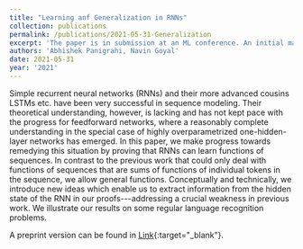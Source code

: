 ```yaml
---
title: "Learning anf Generalization in RNNs"
collection: publications
permalink: /publications/2021-05-31-Generalization
excerpt: 'The paper is in submission at an ML conference. An initial manuscript has been accepted at TOPML'21.'
authors: 'Abhishek Panigrahi, Navin Goyal'
date: 2021-05-31
year: '2021'
---
```


Simple recurrent neural networks (RNNs) and their more advanced cousins LSTMs etc. have been very successful in sequence modeling. Their theoretical understanding, however, is lacking and has not kept pace with the progress for feedforward networks, where a reasonably complete understanding in the special case of highly overparametrized one-hidden-layer networks has emerged. In this paper, we make progress towards remedying this situation by proving that RNNs can learn functions of sequences. In contrast to the previous work that could only deal with functions of sequences that are sums of functions of individual tokens in the sequence, we allow general functions. Conceptually and technically, we introduce new ideas which enable us to extract information from the hidden state of the RNN in our proofs---addressing a crucial weakness in previous work. We illustrate our results on some regular language recognition problems.

A preprint version can be found in [Link](https://arxiv.org/pdf/2106.00047.pdf){:target="_blank"}.
